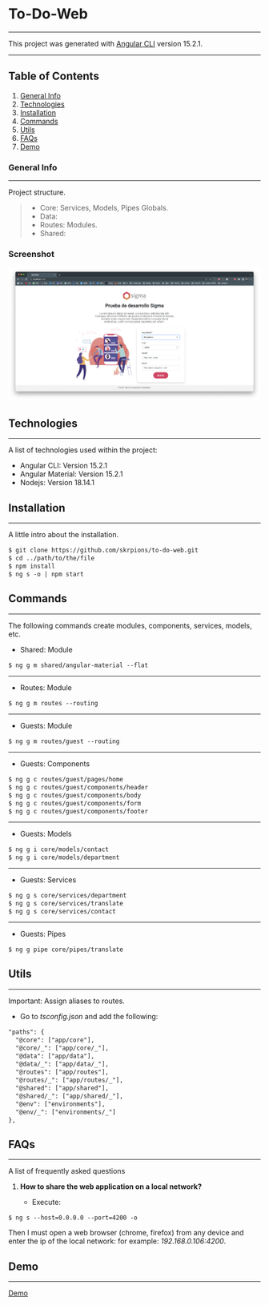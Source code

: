 # To-Do-Web

---

This project was generated with [Angular CLI](https://github.com/angular/angular-cli) version 15.2.1.

---

## Table of Contents

1. [General Info](#general-info)
2. [Technologies](#technologies)
3. [Installation](#installation)
4. [Commands](#commands)
5. [Utils](#utils)
6. [FAQs](#faqs)
7. [Demo](#demo)

### General Info

---

Project structure.

> - Core: Services, Models, Pipes Globals.
> - Data:
> - Routes: Modules.
> - Shared:

### Screenshot

![Image text](https://github.com/skrpions/sigma-web/blob/main/src/assets/screen.png?raw=true)

## Technologies

---

A list of technologies used within the project:

- Angular CLI: Version 15.2.1
- Angular Material: Version 15.2.1
- Nodejs: Version 18.14.1

## Installation

---

A little intro about the installation.

```
$ git clone https://github.com/skrpions/to-do-web.git
$ cd ../path/to/the/file
$ npm install
$ ng s -o | npm start
```

## Commands

---

The following commands create modules, components, services, models, etc.

- Shared: Module

```
$ ng g m shared/angular-material --flat
```

---

- Routes: Module

```
$ ng g m routes --routing
```

---

- Guests: Module

```
$ ng g m routes/guest --routing
```

---

- Guests: Components

```
$ ng g c routes/guest/pages/home
$ ng g c routes/guest/components/header
$ ng g c routes/guest/components/body
$ ng g c routes/guest/components/form
$ ng g c routes/guest/components/footer
```

---

- Guests: Models

```
$ ng g i core/models/contact
$ ng g i core/models/department
```

---

- Guests: Services

```
$ ng g s core/services/department
$ ng g s core/services/translate
$ ng g s core/services/contact
```

---

- Guests: Pipes

```
$ ng g pipe core/pipes/translate
```

## Utils

---

Important: Assign aliases to routes.

- Go to _tsconfig.json_ and add the following:

```
"paths": {
  "@core": ["app/core"],
  "@core/_": ["app/core/_"],
  "@data": ["app/data"],
  "@data/_": ["app/data/_"],
  "@routes": ["app/routes"],
  "@routes/_": ["app/routes/_"],
  "@shared": ["app/shared"],
  "@shared/_": ["app/shared/_"],
  "@env": ["environments"],
  "@env/_": ["environments/_"]
},
```

## FAQs

---

A list of frequently asked questions

1. **How to share the web application on a local network?**

   - Execute:

```
$ ng s --host=0.0.0.0 --port=4200 -o
```

Then I must open a web browser (chrome, firefox) from any device and enter the ip of the local network: for example: _192.168.0.106:4200_.

## Demo

---

[Demo](https://skrpions.github.io/sigma-web/)
